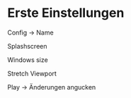 # Erste Einstellungen

Config -> Name

Splashscreen

Windows size

Stretch Viewport


Play -> Änderungen angucken
